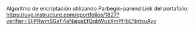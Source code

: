 Algoritmo de encriptación utilizando Parbegin-parend
Link del portafolio: https://uvg.instructure.com/eportfolios/1827?verifier=SIjPRwmSGzF4aNajqsEfQqbWuzXmPHbENntxuAyv
